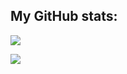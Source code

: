## My GitHub stats:

![](https://github-readme-stats-sigma-five.vercel.app/api?username=sxyugao&show_icons=true&count_private=true)

![](https://github-readme-stats-sigma-five.vercel.app/api/top-langs/?username=sxyugao&exclude_repo=Website&layout=compact)
